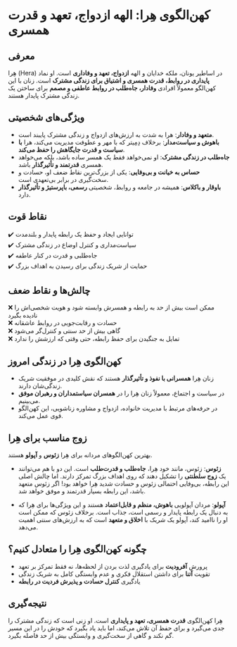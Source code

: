 # کهن‌الگوی هِرا: الهه ازدواج، تعهد و قدرت همسری

## معرفی

هِرا (Hera) در اساطیر یونان، ملکه خدایان و الهه **ازدواج، تعهد و وفاداری** است. او نماد **پایداری در روابط، قدرت همسری و اشتیاق برای زندگی مشترک** است. زنان با این کهن‌الگو معمولاً افرادی **وفادار، جاه‌طلب در روابط عاطفی و مصمم** برای ساختن یک زندگی مشترک پایدار هستند.

## ویژگی‌های شخصیتی

- **متعهد و وفادار**: هرا به شدت به ارزش‌های ازدواج و زندگی مشترک پایبند است.
- **باهوش و سیاست‌مدار**: برخلاف دِمِیتر که با مهر و عطوفت مدیریت می‌کند، هرا **با سیاست و قدرت جایگاهش را حفظ می‌کند**.
- **جاه‌طلب در زندگی مشترک**: او نمی‌خواهد فقط یک همسر ساده باشد، بلکه می‌خواهد همسری **قدرتمند و تأثیرگذار** باشد.
- **حساس به خیانت و بی‌وفایی**: یکی از بزرگ‌ترین نقاط ضعف او، حسادت و سخت‌گیری در برابر بی‌تعهدی است.
- **باوقار و باکلاس**: همیشه در جامعه و روابط، شخصیتی **رسمی، باپرستیژ و تأثیرگذار** دارد.

## نقاط قوت

✔️ توانایی ایجاد و حفظ یک رابطه پایدار و بلندمدت  
✔️ سیاست‌مداری و کنترل اوضاع در زندگی مشترک  
✔️ جاه‌طلبی و قدرت در کنار عاطفه  
✔️ حمایت از شریک زندگی برای رسیدن به اهداف بزرگ

## چالش‌ها و نقاط ضعف

❌ ممکن است بیش از حد به رابطه و همسرش وابسته شود و هویت شخصی‌اش را نادیده بگیرد  
❌ حسادت و رقابت‌جویی در روابط عاشقانه  
❌ گاهی بیش از حد سنتی و کنترل‌گر می‌شود  
❌ تمایل به جنگیدن برای حفظ رابطه، حتی وقتی که ارزشش را ندارد

## کهن‌الگوی هِرا در زندگی امروز

- زنان هِرا **همسرانی با نفوذ و تأثیرگذار** هستند که نقش کلیدی در موفقیت شریک زندگی‌شان دارند.
- در سیاست و اجتماع، معمولاً زنان هِرا را در **همسران سیاستمداران و رهبران موفق** می‌بینیم.
- در حرفه‌های مرتبط با مدیریت خانواده، ازدواج و مشاوره زناشویی، این کهن‌الگو قوی عمل می‌کند.

## زوج مناسب برای هِرا

بهترین کهن‌الگوهای مردانه برای هِرا **زئوس** و **آپولو** هستند.

- **زئوس**: زئوس، مانند خود هِرا، **جاه‌طلب و قدرت‌طلب** است. این دو با هم می‌توانند یک **زوج سلطنتی** را تشکیل دهند که روی اهداف بزرگ تمرکز دارند. اما چالش اصلی این رابطه، بی‌وفایی احتمالی زئوس و حسادت شدید هِرا خواهد بود! اگر زئوس متعهد باشد، این رابطه بسیار قدرتمند و موفق خواهد شد.

- **آپولو**: مردان آپولویی **باهوش، منظم و قابل‌اعتماد** هستند و این ویژگی‌ها برای هِرا که به دنبال یک رابطه پایدار و رسمی است، جذاب است. برخلاف زئوس که ممکن است او را ناامید کند، آپولو یک شریک با **اخلاق و متعهد** است که به ارزش‌های سنتی اهمیت می‌دهد.

## چگونه کهن‌الگوی هِرا را متعادل کنیم؟

- پرورش **آفرودیت** برای یادگیری لذت بردن از لحظه‌ها، نه فقط تمرکز بر تعهد
- تقویت **آتنا** برای داشتن استقلال فکری و عدم وابستگی کامل به شریک زندگی
- یادگیری **کنترل حسادت و پذیرش فردیت در رابطه**

## نتیجه‌گیری

هِرا کهن‌الگوی **قدرت همسری، تعهد و پایداری** است. او زنی است که زندگی مشترک را جدی می‌گیرد و برای حفظ آن تلاش می‌کند، اما باید یاد بگیرد که خودش را در این مسیر گم نکند و گاهی از سخت‌گیری و وابستگی بیش از حد فاصله بگیرد.
